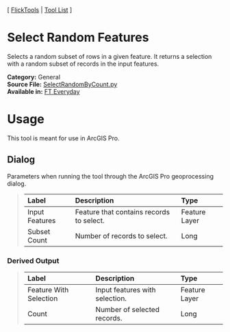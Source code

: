 [ [FlickTools](../README.md) | [Tool List](Tool_List.md) ]

# Select Random Features

Selects a random subset of rows in a given feature. It returns a selection with a random subset of records in the input features.

**Category:** General<br>
**Source File:** [SelectRandomByCount.py](../tools/data/SelectRandomByCount_data.py)<br>
**Available in:** [FT Everyday](toolbox_FT_Everyday.md)

# Usage

This tool is meant for use in ArcGIS Pro.

## Dialog

Parameters when running the tool through the ArcGIS Pro geoprocessing dialog.

>| Label | Description | Type |
>| :--- | :--- | :--- |
>| Input Features | Feature that contains records to select. | Feature Layer |
>| Subset Count | Number of records to select. | Long |

### Derived Output

>| Label | Description | Type |
>| :--- | :--- | :--- |
>| Feature With Selection | Input features with selection. | Feature Layer |
>| Count | Number of selected records. | Long |